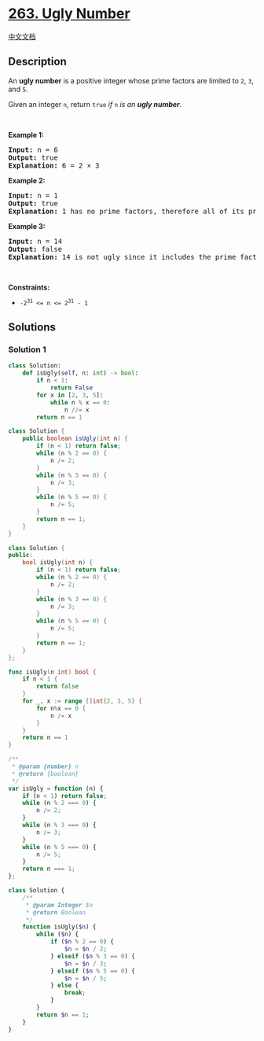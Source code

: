 # [263. Ugly Number](https://leetcode.com/problems/ugly-number)

[中文文档](/solution/0200-0299/0263.Ugly%20Number/README.md)

## Description

<p>An <strong>ugly number</strong> is a positive integer whose prime factors are limited to <code>2</code>, <code>3</code>, and <code>5</code>.</p>

<p>Given an integer <code>n</code>, return <code>true</code> <em>if</em> <code>n</code> <em>is an <strong>ugly number</strong></em>.</p>

<p>&nbsp;</p>
<p><strong class="example">Example 1:</strong></p>

<pre>
<strong>Input:</strong> n = 6
<strong>Output:</strong> true
<strong>Explanation:</strong> 6 = 2 &times; 3
</pre>

<p><strong class="example">Example 2:</strong></p>

<pre>
<strong>Input:</strong> n = 1
<strong>Output:</strong> true
<strong>Explanation:</strong> 1 has no prime factors, therefore all of its prime factors are limited to 2, 3, and 5.
</pre>

<p><strong class="example">Example 3:</strong></p>

<pre>
<strong>Input:</strong> n = 14
<strong>Output:</strong> false
<strong>Explanation:</strong> 14 is not ugly since it includes the prime factor 7.
</pre>

<p>&nbsp;</p>
<p><strong>Constraints:</strong></p>

<ul>
	<li><code>-2<sup>31</sup> &lt;= n &lt;= 2<sup>31</sup> - 1</code></li>
</ul>

## Solutions

### Solution 1

<!-- tabs:start -->

```python
class Solution:
    def isUgly(self, n: int) -> bool:
        if n < 1:
            return False
        for x in [2, 3, 5]:
            while n % x == 0:
                n //= x
        return n == 1
```

```java
class Solution {
    public boolean isUgly(int n) {
        if (n < 1) return false;
        while (n % 2 == 0) {
            n /= 2;
        }
        while (n % 3 == 0) {
            n /= 3;
        }
        while (n % 5 == 0) {
            n /= 5;
        }
        return n == 1;
    }
}
```

```cpp
class Solution {
public:
    bool isUgly(int n) {
        if (n < 1) return false;
        while (n % 2 == 0) {
            n /= 2;
        }
        while (n % 3 == 0) {
            n /= 3;
        }
        while (n % 5 == 0) {
            n /= 5;
        }
        return n == 1;
    }
};
```

```go
func isUgly(n int) bool {
	if n < 1 {
		return false
	}
	for _, x := range []int{2, 3, 5} {
		for n%x == 0 {
			n /= x
		}
	}
	return n == 1
}
```

```js
/**
 * @param {number} n
 * @return {boolean}
 */
var isUgly = function (n) {
    if (n < 1) return false;
    while (n % 2 === 0) {
        n /= 2;
    }
    while (n % 3 === 0) {
        n /= 3;
    }
    while (n % 5 === 0) {
        n /= 5;
    }
    return n === 1;
};
```

```php
class Solution {
    /**
     * @param Integer $n
     * @return Boolean
     */
    function isUgly($n) {
        while ($n) {
            if ($n % 2 == 0) {
                $n = $n / 2;
            } elseif ($n % 3 == 0) {
                $n = $n / 3;
            } elseif ($n % 5 == 0) {
                $n = $n / 5;
            } else {
                break;
            }
        }
        return $n == 1;
    }
}
```

<!-- tabs:end -->

<!-- end -->
